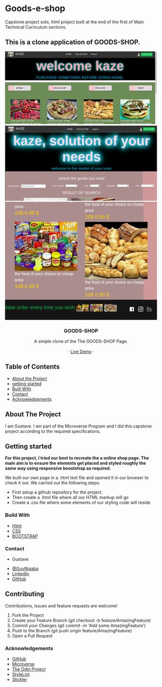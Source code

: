 # Goods-e-shop
Capstone project solo, html project built at the end of the first of  Main Technical Curriculum sections. 

## This is a clone application of GOODS-SHOP.
<img src="ressources/capt1.png" width="700px"> 
<img src="ressources/capt2.png" width="700px"> 
<img src="ressources/capt3.png" width="700px"> 
<br />
<p align="center">
   <h3 align="center">GOODS-SHOP</h3>

  <p align="center">
    A simple clone of the The GOODS-SHOP Page.
    <br />    
    <br />
    ·
     <a href="https://raw.githack.com/Guy-Gustave/goods-shop/feature-branch/index.html ">Live Demo</a>
    ·    
  </p>
</p>

<!-- TABLE OF CONTENTS -->
## Table of Contents

* [About the Project](#about-the-project)
* [getting started](#getting_started)
* [Built With](#built-with)
* [Contact](#contact)
* [Acknowledgements](#acknowledgements)



<!-- ABOUT THE PROJECT -->
## About The Project

  I am Gustave. I am part of the Microverse Program and I did this capstone project according to the required specifications.  

## Getting started
**For this project, I tried our best to recreate the a online shop page. The main aim is to ensure the elements get placed and styled roughly the same way using responsive  booststrap as required.**

We built our own page in a .html text file and opened it in our browser to check it out. We carried out the following steps:
  - First setup a github repository for the project.
  - Then create a .html file where all our HTML markup will go
  - Create a .css file where some elements of our styling code will reside
  


### Build With

* [Html]()
* [CSS]()
* [BOOTSTRAP]()


### Contact
* Gustave 
- [@GuyNigaba](https://twitter.com/GuyNigaba)  
- [LinkedIn](https://www.linkedin.com/in/guy-gustave-nigaba-7988ba181/) 
- [GitHub](https://github.com/Guy-Gustave/)

## Contributing
Contributions, issues and feature requests are welcome!

   1. Fork the Project
   2. Create your Feature Branch (git checkout -b feature/AmazingFeature)
   3. Commit your Changes (git commit -m 'Add some AmazingFeature')
   4. Push to the Branch (git push origin feature/AmazingFeature)
   5. Open a Pull Request

### Acknowledgements

* [GitHub](https://github.com)
* [Microverse](https://www.microverse.org/)
* [The Odin Project](https://www.theodinproject.com/courses/html5-and-css3/lessons/)
* [StyleLint]()
* [Stickler]()
